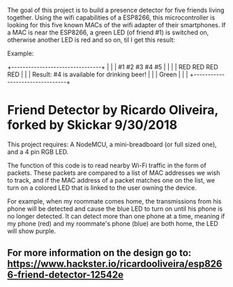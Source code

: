 The goal of this project is to build a presence detector for five friends living together. Using the wifi capabilities of a ESP8266,
this microcontroller is looking for this five known MACs of the wifi adapter of their smartphones. If a MAC is near the ESP8266, 
a green LED (of friend #1) is switched on, otherwise another LED is red and so on, til I get this result:


Example:

+--------------------------------+
|                                |
|   #1    #2    #3    #4    #5   |
|                                |
|   RED   RED   RED         RED  |
|                                |           Result: #4 is available for drinking beer!
|                                |
|                     Green      |
|                                |
+--------------------------------+




# Friend Detector by Ricardo Oliveira, forked by Skickar 9/30/2018

This project requires: A NodeMCU, a mini-breadboard (or full sized one), and a 4 pin RGB LED. 

 The function of this code is to read nearby Wi-Fi traffic in the form of packets. These packets are compared to a list of MAC addresses we wish to track, and if the MAC address of a packet matches one on the list, we turn on a colored LED that is linked to the user owning the device. 

 For example, when my roommate comes home, the	transmissions from his phone will be detected and cause the blue LED to turn on until his phone is no longer detected. It can detect more than one phone at a time, meaning if my phone (red) and my roommate's phone (blue) are both home, the LED will show purple. 

## For more information on the design go to: https://www.hackster.io/ricardooliveira/esp8266-friend-detector-12542e

